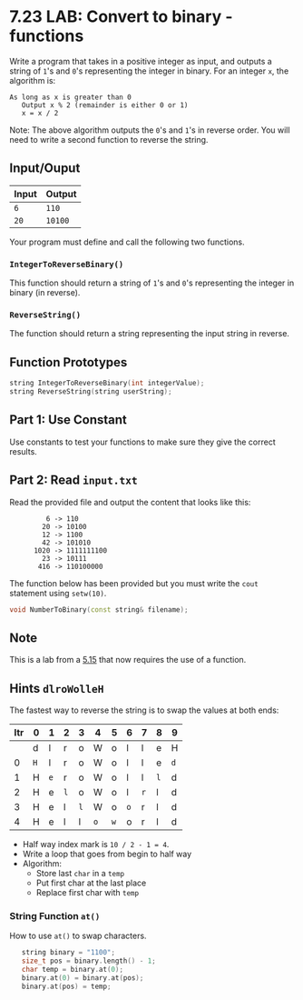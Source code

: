 # 7.23 LAB: Convert to binary - functions
Write a program that takes in a positive integer as input,
and outputs a string of `1`'s and `0`'s representing the integer in binary.
For an integer `x`, the algorithm is:
```
As long as x is greater than 0
   Output x % 2 (remainder is either 0 or 1)
   x = x / 2
```

Note: The above algorithm outputs the `0`'s and `1`'s in reverse order.
You will need to write a second function to reverse the string.

## Input/Ouput
Input | Output
--- | ---
`6` | `110`
`20` | `10100`

Your program must define and call the following two functions.

### `IntegerToReverseBinary()`
This function should return a string of `1`'s and `0`'s representing the
integer in binary (in reverse).

### `ReverseString()`
The function should return a string representing the input string in reverse.

## Function Prototypes
```cpp
string IntegerToReverseBinary(int integerValue);
string ReverseString(string userString);
```

## Part 1: Use Constant
Use constants to test your functions to make sure they give the correct
results.

## Part 2: Read `input.txt`
Read the provided file and output the content that looks like this:
```
         6 -> 110
        20 -> 10100
        12 -> 1100
        42 -> 101010
      1020 -> 1111111100
        23 -> 10111
       416 -> 110100000
```
The function below has been provided but you must write the `cout`
statement using `setw(10)`.
```cpp
void NumberToBinary(const string& filename);
```

## Note
This is a lab from a [5.15] that now requires the use of a function.

## Hints `dlroWolleH`
The fastest way to reverse the string is to swap the values at both ends:

Itr | 0 | 1 | 2 | 3 | 4 | 5 | 6 | 7 | 8 | 9
--- | --- | --- | --- | --- | --- | --- | --- | --- | --- | --- |
` ` | d | l | r | o | W | o | l | l | e | H
0 | `H` | l | r | o | W | o | l | l | e | `d`
1 | H | `e` | r | o | W | o | l | l | `l` | d
2 | H | e | `l` | o | W | o | l | `r` | l | d
3 | H | e | l | `l` | W | o | `o` | r | l | d
4 | H | e | l | l | `o` | `w` | o | r | l | d


* Half way index mark is `10 / 2 - 1 = 4`.
* Write a loop that goes from begin to half way
* Algorithm:
  * Store last `char` in a `temp`
  * Put first char at the last place
  * Replace first char with `temp`

### String Function `at()`
How to use `at()` to swap characters.
```cpp
   string binary = "1100";
   size_t pos = binary.length() - 1;
   char temp = binary.at(0);
   binary.at(0) = binary.at(pos);
   binary.at(pos) = temp;
```


[5.15]: ../../05-loops/5.15-optional-convert-to-binary/README.md
